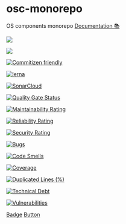 # osc-monorepo

OS components monorepo
[Documentation 📚](https://os-jsplopes.github.io/osc-monorepo/?path=/story/badge--default)

<a href="https://os-jsplopes.github.io/osc-monorepo/" target="_blank"><img src="https://raw.githubusercontent.com/storybooks/brand/master/badge/badge-storybook.svg"></a>

<a href="https://os-jsplopes.github.io/osc-monorepo/" target="_blank"><img src="https://raw.githubusercontent.com/storybooks/brand/master/logo/logo-storybook-default.svg"></a>

[![Commitizen friendly](https://img.shields.io/badge/commitizen-friendly-brightgreen.svg)](http://commitizen.github.io/cz-cli/)

[![lerna](https://img.shields.io/badge/maintained%20with-lerna-cc00ff.svg)](https://lerna.js.org/)

<p align="center">

[![SonarCloud](https://sonarcloud.io/images/project_badges/sonarcloud-black.svg)](https://sonarcloud.io/dashboard?id=os-jsplopes_osc-monorepo)<br>

[![Quality Gate Status](https://sonarcloud.io/api/project_badges/measure?project=os-jsplopes_osc-monorepo&metric=alert_status)](https://sonarcloud.io/dashboard?id=os-jsplopes_osc-monorepo)

[![Maintainability Rating](https://sonarcloud.io/api/project_badges/measure?project=os-jsplopes_osc-monorepo&metric=sqale_rating)](https://sonarcloud.io/dashboard?id=os-jsplopes_osc-monorepo)

[![Reliability Rating](https://sonarcloud.io/api/project_badges/measure?project=os-jsplopes_osc-monorepo&metric=reliability_rating)](https://sonarcloud.io/dashboard?id=os-jsplopes_osc-monorepo)

[![Security Rating](https://sonarcloud.io/api/project_badges/measure?project=os-jsplopes_osc-monorepo&metric=security_rating)](https://sonarcloud.io/dashboard?id=os-jsplopes_osc-monorepo)<br>

[![Bugs](https://sonarcloud.io/api/project_badges/measure?project=os-jsplopes_osc-monorepo&metric=bugs)](https://sonarcloud.io/dashboard?id=os-jsplopes_osc-monorepo)

[![Code Smells](https://sonarcloud.io/api/project_badges/measure?project=os-jsplopes_osc-monorepo&metric=code_smells)](https://sonarcloud.io/dashboard?id=os-jsplopes_osc-monorepo)

[![Coverage](https://sonarcloud.io/api/project_badges/measure?project=os-jsplopes_osc-monorepo&metric=coverage)](https://sonarcloud.io/dashboard?id=os-jsplopes_osc-monorepo)

[![Duplicated Lines (%)](https://sonarcloud.io/api/project_badges/measure?project=os-jsplopes_osc-monorepo&metric=duplicated_lines_density)](https://sonarcloud.io/dashboard?id=os-jsplopes_osc-monorepo)

[![Technical Debt](https://sonarcloud.io/api/project_badges/measure?project=os-jsplopes_osc-monorepo&metric=sqale_index)](https://sonarcloud.io/dashboard?id=os-jsplopes_osc-monorepo)

[![Vulnerabilities](https://sonarcloud.io/api/project_badges/measure?project=os-jsplopes_osc-monorepo&metric=vulnerabilities)](https://sonarcloud.io/dashboard?id=os-jsplopes_osc-monorepo)

</p>

[Badge](packages/badge/README.md)
[Button](packages/button/README.md)
